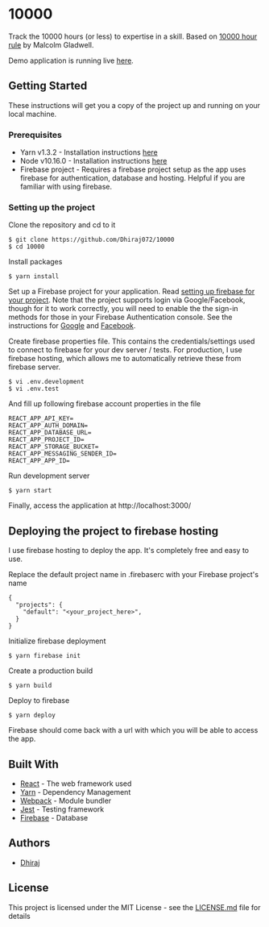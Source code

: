 # 10000

Track the 10000 hours (or less) to expertise in a skill. Based on [10000 hour rule](https://en.wikipedia.org/wiki/Outliers_(book)) by  Malcolm Gladwell.

Demo application is running live [here](https://project-10000-hours.firebaseapp.com/).

## Getting Started

These instructions will get you a copy of the project up and running on your local machine.

### Prerequisites

* Yarn v1.3.2 - Installation instructions [here](https://yarnpkg.com/lang/en/docs/install/)
* Node v10.16.0 - Installation instructions [here](https://nodejs.org/en/download/package-manager/)
* Firebase project - Requires a firebase project setup as the app uses firebase for authentication, database and hosting. Helpful if you are familiar with using firebase. 

### Setting up the project

Clone the repository and cd to it

```
$ git clone https://github.com/Dhiraj072/10000
$ cd 10000
```

Install packages

```
$ yarn install
```

Set up a Firebase project for your application. Read [setting up firebase for your project](https://firebase.google.com/docs/web/setup). Note that the project supports login via Google/Facebook, though for it to work correctly, you will need to enable the the sign-in methods for those in your Firebase Authentication console. See the instructions for [Google](https://firebase.google.com/docs/auth/web/google-signin) and [Facebook](https://firebase.google.com/docs/auth/web/facebook-login).


Create firebase properties file. This contains the credentials/settings used to connect to firebase for your dev server / tests. For production, I use firebase hosting, which allows me to automatically retrieve these from firebase server.

```
$ vi .env.development
$ vi .env.test
```

And fill up following firebase account properties in the file

```
REACT_APP_API_KEY=
REACT_APP_AUTH_DOMAIN=
REACT_APP_DATABASE_URL=
REACT_APP_PROJECT_ID=
REACT_APP_STORAGE_BUCKET=
REACT_APP_MESSAGING_SENDER_ID=
REACT_APP_APP_ID=
```

Run development server

```
$ yarn start
```


Finally, access the application at http://localhost:3000/


## Deploying the project to firebase hosting

I use firebase hosting to deploy the app. It's completely free and easy to use. 

Replace the default project name in .firebaserc with your Firebase project's name
```
{
  "projects": {
    "default": "<your_project_here>",
  }
}

```

Initialize firebase deployment
```
$ yarn firebase init
```

Create a production build
```
$ yarn build
```

Deploy to firebase
```
$ yarn deploy
```

Firebase should come back with a url with which you will be able to access the app.


## Built With

* [React](https://reactjs.org/) - The web framework used
* [Yarn](https://yarnpkg.com/en/) - Dependency Management
* [Webpack](https://webpack.js.org/) - Module bundler
* [Jest](https://jestjs.io/) - Testing framework
* [Firebase](https://firebase.google.com/) - Database

## Authors

* [Dhiraj](https://github.com/dhiraj072)

## License

This project is licensed under the MIT License - see the [LICENSE.md](LICENSE.md) file for details

